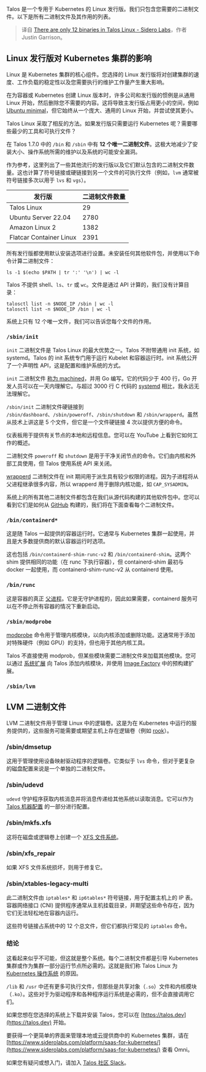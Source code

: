 
<!--
title: Talos Linux 中只有 12 个二进制文件 - Sidero Labs
cover: https://www.siderolabs.com/wp-content/uploads/2024/03/12-binaries-banner-1.png
-->

Talos 是一个专用于 Kubernetes 的 Linux 发行版。我们只包含您需要的二进制文件。以下是所有二进制文件及其作用的列表。

> 译自 [There are only 12 binaries in Talos Linux - Sidero Labs](https://www.siderolabs.com/blog/there-are-only-12-binaries-in-talos-linux/)，作者 Justin Garrison。


## Linux 发行版对 Kubernetes 集群的影响

Linux 是 Kubernetes 集群的核心组件。您选择的 Linux 发行版将对创建集群的速度、工作负载的稳定性以及您需要执行的维护工作量产生重大影响。

在为容器或 Kubernetes 创建 Linux 版本时，许多公司和发行版的惯例是从通用 Linux 开始，然后删除您不需要的内容。这将导致主发行版占用更小的空间，例如 [Ubuntu minimal](https://wiki.ubuntu.com/Minimal)，但它始终从一个庞大、通用的 Linux 开始，并尝试使其更小。

Talos Linux 采取了相反的方法。如果发行版只需要运行 Kubernetes 呢？需要哪些最少的工具和可执行文件？

在 Talos 1.7.0 中的 `/bin` 和 `/sbin` 中有 **12 个唯一二进制文件**。这极大地减少了安装大小、操作系统所需的维护以及系统的可能安全漏洞。

作为参考，这里列出了一些其他流行的发行版以及它们默认包含的二进制文件数量。这也计算了符号链接或硬链接到另一个文件的可执行文件（例如，`lvm` 通常被符号链接多次以用于 `lvs` 和 `vgs`）。

| 发行版 | 二进制文件数量 |
|---|---|
| Talos Linux | 29 |
| Ubuntu Server 22.04 | 2780 |
| Amazon Linux 2 | 1382 |
| Flatcar Container Linux | 2391 |

所有发行版都使用默认安装选项进行设置。未安装任何其他软件包，并使用以下命令计算二进制文件：

```
ls -1 $(echo $PATH | tr ':' '\n') | wc -l
```

Talos 不提供 shell、`ls`、`tr` 或 `wc`。文件是通过 API 计算的，我们没有计算目录：

```
talosctl list -n $NODE_IP /sbin | wc -l
talosctl list -n $NODE_IP /bin | wc -l
```

系统上只有 12 个唯一文件，我们可以告诉您每个文件的作用。

### `/sbin/init`

`init` 二进制文件是 Talos Linux 的最大优势之一。Talos 不附带通用 init 系统，如 systemd。Talos 的 init 系统专门用于运行 Kubelet 和容器运行时。init 系统公开了一个声明性 API，这是配置和维护系统的方式。

`init` 二进制文件 [称为 machined](https://github.com/siderolabs/talos/blob/main/internal/app/machined/main.go)，并用 Go 编写。它的代码少于 400 行，Go 开发人员可以在一天内理解它。与超过 3000 行 C 代码的 [systemd](https://github.com/systemd/systemd/blob/main/src/core/main.c) 相比，我永远无法理解它。

`/sbin/init` 二进制文件硬链接到 `/sbin/dashboard`、`/sbin/poweroff`、`/sbin/shutdown` 和 `/sbin/wrapperd`。虽然从技术上讲这是 5 个文件，但它是一个文件硬链接 4 次以提供方便的命令。

仪表板用于提供有关节点的本地和远程信息。您可以在 YouTube 上看到它如何工作的概述。

二进制文件 `poweroff` 和 `shutdown` 是用于干净关闭节点的命令。它们由内核和外部工具使用，但 Talos 使用系统 API 来关闭。

[wrapperd](https://github.com/siderolabs/talos/blob/main/internal/app/wrapperd/main.go) 二进制文件在 init 期间用于派生具有较少权限的进程。因为子进程将从父进程继承很多内容，所以 wrapperd 用于删除内核功能，如 `CAP_SYSADMIN`。

系统上的所有其他二进制文件都包含在我们从源代码构建的其他软件包中。您可以看到它们是如何从 [GitHub](https://github.com/siderolabs/pkgs) 构建的，我们将在下面查看每个二进制文件。

### `/bin/containerd*`

这是随 Talos 一起提供的容器运行时。它通常与 Kubernetes 集群一起使用，并且是大多数提供商的默认容器运行时选项。

这也包括 `/bin/containerd-shim-runc-v2` 和 `/bin/containerd-shim`。这两个 shim 提供相同的功能（在 runc 下执行容器），但 containerd-shim 最初与 docker 一起使用，而 containerd-shim-runc-v2 从 containerd 使用。

### `/bin/runc`

这是容器的真正 [父进程](https://github.com/opencontainers/runc)。它是无守护进程的，因此如果需要，containerd 服务可以在不停止所有容器的情况下重新启动。

### `/sbin/modprobe`

[modprobe](https://linux.die.net/man/8/modprobe) 命令用于管理内核模块，以向内核添加或删除功能。这通常用于添加对特殊硬件（例如 GPU）的支持，但也用于其他内核工具。

Talos 不直接使用 modprob，但某些模块需要二进制文件来加载其他模块。您可以通过 [系统扩展](https://www.talos.dev/latest/talos-guides/configuration/system-extensions/) 向 Talos 添加内核模块，并使用 [Image Factory](https://www.talos.dev/latest/learn-more/image-factory/) 中的预构建扩展。

### `/sbin/lvm`
## LVM 二进制文件

LVM 二进制文件用于管理 Linux 中的逻辑卷。这是为在 Kubernetes 中运行的服务提供的，这些服务可能需要或期望主机上存在逻辑卷（例如 [rook](https://rook.io/docs/rook/latest-release/Getting-Started/Prerequisites/prerequisites/#lvm-package)）。

### /sbin/dmsetup

这用于管理使用设备映射驱动程序的逻辑卷。它类似于 `lvs` 命令，但对于更复杂的磁盘配置来说是一个单独的二进制文件。

### /sbin/udevd

`udevd` 守护程序获取内核消息并将消息传递给其他系统以读取消息。它可以作为 [Talos 机器配置](https://www.talos.dev/latest/reference/configuration/v1alpha1/config/#Config.machine.udev) 的一部分进行配置。

### /sbin/mkfs.xfs

这将在磁盘或逻辑卷上创建一个 [XFS 文件系统](https://en.wikipedia.org/wiki/XFS)。

### /sbin/xfs_repair

如果 XFS 文件系统损坏，则用于修复它。

### /sbin/xtables-legacy-multi

此二进制文件由 `iptables*` 和 `ip6tables*` 符号链接，用于配置主机上的 IP 表。容器网络接口 (CNI) 提供程序通常从主机挂载目录，并期望这些命令存在，因为它们无法轻松地在容器内运行。

这些符号链接占系统中的 12 个总文件，但它们都执行常见的 `iptables` 命令。

### 结论

这看起来似乎不可能，但这就是整个系统。每个二进制文件都是引导 Kubernetes 集群或作为集群一部分运行节点所必需的。这就是我们称 Talos Linux 为 [Kubernetes 操作系统](https://www.siderolabs.com/platform/talos-os-for-kubernetes/) 的原因。

`/lib` 和 `/usr` 中还有更多可执行文件，但那些是共享对象（`.so`）文件和内核模块（`.ko`）。这些对于为驱动程序和各种程序运行系统是必需的，但不会直接调用它们。

如果您想在您选择的系统上下载并安装 Talos，您可以在 [https://talos.dev](https://talos.dev) 开始。

要获得一个更简单的界面来管理本地或云提供商中的 Kubernetes 集群，请在 [https://www.siderolabs.com/platform/saas-for-kubernetes/](https://www.siderolabs.com/platform/saas-for-kubernetes/) 查看 Omni。

如果您有疑问或想入门，请加入 [Talos 社区 Slack](https://slack.dev.talos-systems.io/)。